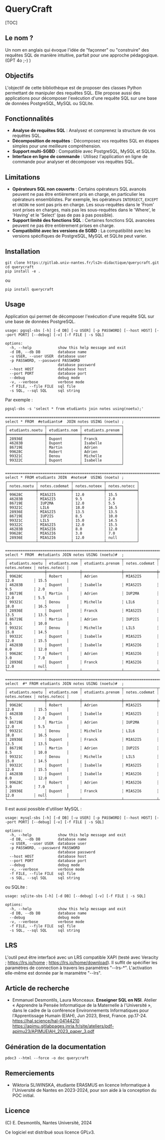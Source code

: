 # QueryCraft

[TOC]


## Le nom ?

Un nom en anglais qui évoque l'idée de "façonner" ou "construire" des requêtes SQL de manière intuitive, parfait pour une approche pédagogique. (GPT 4o ;-) )

## Objectifs

L'objectif de cette bibliothèque est de proposer des classes Python permettant de manipuler des requêtes SQL. 
Elle propose aussi des applications pour décomposer l'exécution d'une requête SQL sur une base de données PostgreSQL, MySQL ou SQLite.

## Fonctionnalités

- **Analyse de requêtes SQL** : Analysez et comprenez la structure de vos requêtes SQL.
- **Décomposition de requêtes** : Décomposez vos requêtes SQL en étapes simples pour une meilleure compréhension.
- **Support multi-SGBD** : Compatible avec PostgreSQL, MySQL et SQLite.
- **Interface en ligne de commande** : Utilisez l'application en ligne de commande pour analyser et décomposer vos requêtes SQL.

## Limitations

- **Opérateurs SQL non couverts** : Certains opérateurs SQL avancés peuvent ne pas être entièrement pris en charge, en particulier les opérateurs ensemblistes. 
                                    Par exemple, les opérateurs `INTERSECT`, `EXCEPT` et `UNION` ne sont pas pris en charge.
                                    Les sous-requêtes dans le 'From' sont prises en charges, mais pas les sous-requêtes dans le 'Where', le 'Having' et le 'Select' (pas de pas à pas possible).
- **Support limité des fonctions SQL** : Certaines fonctions SQL avancées peuvent ne pas être entièrement prises en charge.
- **Compatibilité avec les versions de SGBD** : La compatibilité avec les versions spécifiques de PostgreSQL, MySQL et SQLite peut varier.


## Installation 

```shell
git clone https://gitlab.univ-nantes.fr/ls2n-didactique/querycraft.git
cd querycraft
pip install -e .
```

ou

```shell
pip install querycraft
```

## Usage

Application qui permet de décomposer l'exécution d'une requête SQL sur une base de données PostgreSQL.

```
usage: pgsql-sbs [-h] [-d DB] [-u USER] [-p PASSWORD] [--host HOST] [--port PORT] [--debug] [-v] [-f FILE | -s SQL]

options:
  -h, --help            show this help message and exit
  -d DB, --db DB        database name
  -u USER, --user USER  database user
  -p PASSWORD, --password PASSWORD
                        database password
  --host HOST           database host
  --port PORT           database port
  --debug               debug mode
  -v, --verbose         verbose mode
  -f FILE, --file FILE  sql file
  -s SQL, --sql SQL     sql string
```

Par exemple :
```
pgsql-sbs -s 'select * from etudiants join notes using(noetu);'   

==================================================================================================
select * FROM  #etudiants#  JOIN notes USING (noetu) ;
┌─────────────────┬───────────────┬──────────────────┐
│ etudiants.noetu ┆ etudiants.nom ┆ etudiants.prenom │
╞═════════════════╪═══════════════╪══════════════════╡
│ 28936E          ┆ Dupont        ┆ Franck           │
│ 46283B          ┆ Dupont        ┆ Isabelle         │
│ 86719E          ┆ Martin        ┆ Adrien           │
│ 99628C          ┆ Robert        ┆ Adrien           │
│ 99321C          ┆ Denou         ┆ Michelle         │
│ 99322C          ┆ Dupont        ┆ Isabelle         │
└─────────────────┴───────────────┴──────────────────┘

==================================================================================================
select * FROM etudiants JOIN  #notes#  USING (noetu) ;
┌─────────────┬───────────────┬──────────────┬──────────────┐
│ notes.noetu ┆ notes.codemat ┆ notes.noteex ┆ notes.notecc │
╞═════════════╪═══════════════╪══════════════╪══════════════╡
│ 99628C      ┆ MIAS2I5       ┆ 12.0         ┆ 15.5         │
│ 46283B      ┆ MIAS2I5       ┆ 9.5          ┆ 2.0          │
│ 86719E      ┆ IUP2MA        ┆ 12.0         ┆ 5.5          │
│ 99321C      ┆ LIL6          ┆ 18.0         ┆ 16.5         │
│ 28936E      ┆ MIAS2I5       ┆ 13.5         ┆ 13.5         │
│ 86719E      ┆ IUP2IS        ┆ 8.5          ┆ 10.0         │
│ 99321C      ┆ LIL5          ┆ 15.0         ┆ 14.5         │
│ 99322C      ┆ MIAS2I5       ┆ 12.0         ┆ 15.5         │
│ 46283B      ┆ MIAS2I6       ┆ 8.0          ┆ 12.0         │
│ 99628C      ┆ MIAS2I6       ┆ 3.0          ┆ 7.0          │
│ 28936E      ┆ MIAS2I6       ┆ 12.0         ┆ null         │
└─────────────┴───────────────┴──────────────┴──────────────┘

==================================================================================================
select * FROM  #etudiants JOIN notes USING (noetu)#  ;
┌─────────────────┬───────────────┬──────────────────┬───────────────┬──────────────┬──────────────┐
│ etudiants.noetu ┆ etudiants.nom ┆ etudiants.prenom ┆ notes.codemat ┆ notes.noteex ┆ notes.notecc │
╞═════════════════╪═══════════════╪══════════════════╪═══════════════╪══════════════╪══════════════╡
│ 99628C          ┆ Robert        ┆ Adrien           ┆ MIAS2I5       ┆ 12.0         ┆ 15.5         │
│ 46283B          ┆ Dupont        ┆ Isabelle         ┆ MIAS2I5       ┆ 9.5          ┆ 2.0          │
│ 86719E          ┆ Martin        ┆ Adrien           ┆ IUP2MA        ┆ 12.0         ┆ 5.5          │
│ 99321C          ┆ Denou         ┆ Michelle         ┆ LIL6          ┆ 18.0         ┆ 16.5         │
│ 28936E          ┆ Dupont        ┆ Franck           ┆ MIAS2I5       ┆ 13.5         ┆ 13.5         │
│ 86719E          ┆ Martin        ┆ Adrien           ┆ IUP2IS        ┆ 8.5          ┆ 10.0         │
│ 99321C          ┆ Denou         ┆ Michelle         ┆ LIL5          ┆ 15.0         ┆ 14.5         │
│ 99322C          ┆ Dupont        ┆ Isabelle         ┆ MIAS2I5       ┆ 12.0         ┆ 15.5         │
│ 46283B          ┆ Dupont        ┆ Isabelle         ┆ MIAS2I6       ┆ 8.0          ┆ 12.0         │
│ 99628C          ┆ Robert        ┆ Adrien           ┆ MIAS2I6       ┆ 3.0          ┆ 7.0          │
│ 28936E          ┆ Dupont        ┆ Franck           ┆ MIAS2I6       ┆ 12.0         ┆ null         │
└─────────────────┴───────────────┴──────────────────┴───────────────┴──────────────┴──────────────┘

==================================================================================================
select  #* FROM etudiants JOIN notes USING (noetu)#  ;
┌─────────────────┬───────────────┬──────────────────┬───────────────┬──────────────┬──────────────┐
│ etudiants.noetu ┆ etudiants.nom ┆ etudiants.prenom ┆ notes.codemat ┆ notes.noteex ┆ notes.notecc │
╞═════════════════╪═══════════════╪══════════════════╪═══════════════╪══════════════╪══════════════╡
│ 99628C          ┆ Robert        ┆ Adrien           ┆ MIAS2I5       ┆ 12.0         ┆ 15.5         │
│ 46283B          ┆ Dupont        ┆ Isabelle         ┆ MIAS2I5       ┆ 9.5          ┆ 2.0          │
│ 86719E          ┆ Martin        ┆ Adrien           ┆ IUP2MA        ┆ 12.0         ┆ 5.5          │
│ 99321C          ┆ Denou         ┆ Michelle         ┆ LIL6          ┆ 18.0         ┆ 16.5         │
│ 28936E          ┆ Dupont        ┆ Franck           ┆ MIAS2I5       ┆ 13.5         ┆ 13.5         │
│ 86719E          ┆ Martin        ┆ Adrien           ┆ IUP2IS        ┆ 8.5          ┆ 10.0         │
│ 99321C          ┆ Denou         ┆ Michelle         ┆ LIL5          ┆ 15.0         ┆ 14.5         │
│ 99322C          ┆ Dupont        ┆ Isabelle         ┆ MIAS2I5       ┆ 12.0         ┆ 15.5         │
│ 46283B          ┆ Dupont        ┆ Isabelle         ┆ MIAS2I6       ┆ 8.0          ┆ 12.0         │
│ 99628C          ┆ Robert        ┆ Adrien           ┆ MIAS2I6       ┆ 3.0          ┆ 7.0          │
│ 28936E          ┆ Dupont        ┆ Franck           ┆ MIAS2I6       ┆ 12.0         ┆ null         │
└─────────────────┴───────────────┴──────────────────┴───────────────┴──────────────┴──────────────┘
```

Il est aussi possible d'utiliser MySQL :

```
usage: mysql-sbs [-h] [-d DB] [-u USER] [-p PASSWORD] [--host HOST] [--port PORT] [--debug] [-v] [-f FILE | -s SQL]

options:
  -h, --help            show this help message and exit
  -d DB, --db DB        database name
  -u USER, --user USER  database user
  -p PASSWORD, --password PASSWORD
                        database password
  --host HOST           database host
  --port PORT           database port
  --debug               debug mode
  -v, --verbose         verbose mode
  -f FILE, --file FILE  sql file
  -s SQL, --sql SQL     sql string
```

ou SQLite :

```
usage: sqlite-sbs [-h] [-d DB] [--debug] [-v] [-f FILE | -s SQL]

options:
  -h, --help            show this help message and exit
  -d DB, --db DB        database name
  --debug               debug mode
  -v, --verbose         verbose mode
  -f FILE, --file FILE  sql file
  -s SQL, --sql SQL     sql string
```

## LRS

L'outil peut être interfacé avec un LRS compatible XAPI (testé avec Veracity  ; https://lrs.io/home ; https://lrs.io/home/download).  Il suffit de spécifier les paramètres de connection à travers les paramètres "--lrs-*". L'activation elle-même est donnée par le maramètre "--lrs".

## Article de recherche

- Emmanuel Desmontils, Laura Monceaux. **Enseigner SQL en NSI**. Atelier « Apprendre la Pensée Informatique de la Maternelle à l'Université », dans le cadre de la conférence Environnements Informatiques pour l'Apprentissage Humain (EIAH), Jun 2023, Brest, France. pp.17-24. https://hal.science/hal-04144210 
 https://apimu.gitlabpages.inria.fr/site/ateliers/pdf-apimu23/APIMUEIAH_2023_paper_3.pdf


## Génération de la documentation

```shell
pdoc3 --html --force -o doc querycraft
```

## Remerciements

- Wiktoria SLIWINSKA, étudiante ERASMUS en licence Informatique à l'Université de Nantes en 2023-2024, pour son aide à la conception du POC initial. 

## Licence

(C) E. Desmontils, Nantes Université, 2024

Ce logiciel est distribué sous licence GPLv3.



